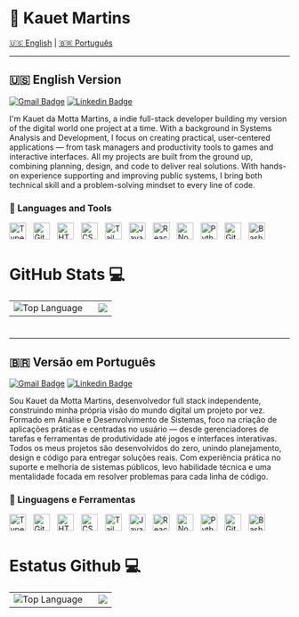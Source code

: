 # 👋 Kauet Martins

[🇺🇸 English](#-english-version) | [🇧🇷 Português](#-versão-em-português)

---

## 🇺🇸 English Version

[![Gmail Badge](https://img.shields.io/badge/-kauetdamotta@gmail.com-c14438?style=flat&logo=Gmail&logoColor=white)](mailto:kauetdamotta@gmail.com "Connect via Email")
[![Linkedin Badge](https://img.shields.io/badge/-Kauet%20Martins-0072b1?style=flat&logo=Linkedin&logoColor=white)](https://www.linkedin.com/in/kauet-martins/ "Connect on LinkedIn")

I'm Kauet da Motta Martins, a indie full-stack developer building my version of the digital world one project at a time. With a background in Systems Analysis and Development, I focus on creating practical, user-centered applications — from task managers and productivity tools to games and interactive interfaces. All my projects are built from the ground up, combining planning, design, and code to deliver real solutions. With hands-on experience supporting and improving public systems, I bring both technical skill and a problem-solving mindset to every line of code.

### 🧰 Languages and Tools

<img align="left" alt="TypeScript" width="30px" style="padding-right:10px;" src="https://cdn.jsdelivr.net/gh/devicons/devicon/icons/typescript/typescript-plain.svg" />
<img align="left" alt="Git" width="30px" style="padding-right:10px;" src="https://cdn.jsdelivr.net/gh/devicons/devicon/icons/git/git-original.svg" />
<img align="left" alt="HTML" width="30px" style="padding-right:10px;" src="https://cdn.jsdelivr.net/gh/devicons/devicon/icons/html5/html5-plain.svg" />
<img align="left" alt="CSS" width="30px" style="padding-right:10px;" src="https://cdn.jsdelivr.net/gh/devicons/devicon/icons/css3/css3-plain.svg" />
<img align="left" alt="TailWindCSS" width="30px" style="padding-right:10px;" src="https://www.svgrepo.com/show/374118/tailwind.svg" />
<img align="left" alt="JavaScript" width="30px" style="padding-right:10px;" src="https://cdn.jsdelivr.net/gh/devicons/devicon/icons/javascript/javascript-plain.svg" />
<img align="left" alt="React" width="30px" style="padding-right:10px;" src="https://cdn.jsdelivr.net/gh/devicons/devicon/icons/react/react-original.svg" />
<img align="left" alt="NodeJS" width="30px" style="padding-right:10px;" src="https://cdn.jsdelivr.net/gh/devicons/devicon/icons/nodejs/nodejs-original.svg" />
<img align="left" alt="Python" width="30px" style="padding-right:10px;" src="https://cdn.jsdelivr.net/gh/devicons/devicon/icons/python/python-plain.svg" />
<img align="left" alt="GitHub" width="30px" style="padding-right:10px;" src="https://cdn.jsdelivr.net/gh/devicons/devicon/icons/github/github-original.svg" />
<img align="left" alt="Bash" width="30px" style="padding-right:10px;" src="https://cdn.jsdelivr.net/gh/devicons/devicon/icons/bash/bash-original.svg" />
<br />
<br>

# GitHub Stats 💻

<table border="0" style="border: none;">
  <tr>
    <td style="padding-right: 20px; border: none;">
      <img align="center" alt="Top Language" src="https://github-readme-stats.vercel.app/api/top-langs/?username=Kauet-Martins&hide=html,&hide_border=true&title_color=5391FE&text_color=555&theme=gruvbox" />
    </td>
    <td style="border: none;">
      <a href="https://github.com/Kauet-Martins/Kauet-Portifolio" target="_blank">
        <img align="center" src="https://github-readme-stats.vercel.app/api/pin/?username=Kauet-Martins&repo=Kauet-Portifolio&theme=gruvbox" />
      </a>
    </td>
  </tr>
</table>

#

---

## 🇧🇷 Versão em Português

[![Gmail Badge](https://img.shields.io/badge/-kauetdamotta@gmail.com-c14438?style=flat&logo=Gmail&logoColor=white)](mailto:kauetdamotta@gmail.com "Connect via Email")
[![Linkedin Badge](https://img.shields.io/badge/-Kauet%20Martins-0072b1?style=flat&logo=Linkedin&logoColor=white)](https://www.linkedin.com/in/kauet-martins/ "Connect on LinkedIn")

Sou Kauet da Motta Martins, desenvolvedor full stack independente, construindo minha própria visão do mundo digital um projeto por vez. Formado em Análise e Desenvolvimento de Sistemas, foco na criação de aplicações práticas e centradas no usuário — desde gerenciadores de tarefas e ferramentas de produtividade até jogos e interfaces interativas. Todos os meus projetos são desenvolvidos do zero, unindo planejamento, design e código para entregar soluções reais. Com experiência prática no suporte e melhoria de sistemas públicos, levo habilidade técnica e uma mentalidade focada em resolver problemas para cada linha de código.

### 🧰 Linguagens e Ferramentas

<img align="left" alt="TypeScript" width="30px" style="padding-right:10px;" src="https://cdn.jsdelivr.net/gh/devicons/devicon/icons/typescript/typescript-plain.svg" />
<img align="left" alt="Git" width="30px" style="padding-right:10px;" src="https://cdn.jsdelivr.net/gh/devicons/devicon/icons/git/git-original.svg" />
<img align="left" alt="HTML" width="30px" style="padding-right:10px;" src="https://cdn.jsdelivr.net/gh/devicons/devicon/icons/html5/html5-plain.svg" />
<img align="left" alt="CSS" width="30px" style="padding-right:10px;" src="https://cdn.jsdelivr.net/gh/devicons/devicon/icons/css3/css3-plain.svg" />
<img align="left" alt="TailWindCSS" width="30px" style="padding-right:10px;" src="https://www.svgrepo.com/show/374118/tailwind.svg" />
<img align="left" alt="JavaScript" width="30px" style="padding-right:10px;" src="https://cdn.jsdelivr.net/gh/devicons/devicon/icons/javascript/javascript-plain.svg" />
<img align="left" alt="React" width="30px" style="padding-right:10px;" src="https://cdn.jsdelivr.net/gh/devicons/devicon/icons/react/react-original.svg" />
<img align="left" alt="NodeJS" width="30px" style="padding-right:10px;" src="https://cdn.jsdelivr.net/gh/devicons/devicon/icons/nodejs/nodejs-original.svg" />
<img align="left" alt="Python" width="30px" style="padding-right:10px;" src="https://cdn.jsdelivr.net/gh/devicons/devicon/icons/python/python-plain.svg" />
<img align="left" alt="GitHub" width="30px" style="padding-right:10px;" src="https://cdn.jsdelivr.net/gh/devicons/devicon/icons/github/github-original.svg" />
<img align="left" alt="Bash" width="30px" style="padding-right:10px;" src="https://cdn.jsdelivr.net/gh/devicons/devicon/icons/bash/bash-original.svg" />
<br />
<br>

# Estatus Github 💻

<table border="0" style="border: none;">
  <tr>
    <td style="padding-right: 20px; border: none;">
      <img align="center" alt="Top Language" src="https://github-readme-stats.vercel.app/api/top-langs/?username=Kauet-Martins&hide=html,&hide_border=true&title_color=5391FE&text_color=555&theme=gruvbox" />
    </td>
    <td style="border: none;">
      <a href="https://github.com/Kauet-Martins/Kauet-Portifolio" target="_blank">
        <img align="center" src="https://github-readme-stats.vercel.app/api/pin/?username=Kauet-Martins&repo=Kauet-Portifolio&theme=gruvbox" />
      </a>
    </td>
  </tr>
</table>

#
